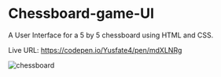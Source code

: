 # Chessboard-game-UI

A User Interface for a 5 by 5 chessboard using HTML and CSS.


Live URL: https://codepen.io/Yusfate4/pen/mdXLNRg

![chessboard](https://user-images.githubusercontent.com/65573250/171623265-8b789ff7-23ee-4490-a064-caddeae30300.png)
